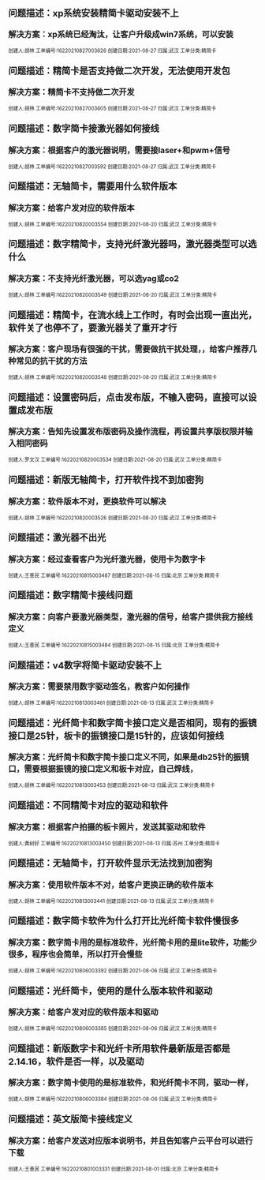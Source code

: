 #### <font size=4>问题描述：xp系统安装精简卡驱动安装不上</font>

<font size=3>**解决方案：xp系统已经淘汰，让客户升级成win7系统，可以安装**</font>

<font size=1>创建人:胡林        工单编号:16220210827003626        创建日期:2021-08-27        归属:武汉        工单分类:精简卡</font>



#### <font size=4>问题描述：精简卡是否支持做二次开发，无法使用开发包</font>

<font size=3>**解决方案：精简卡不支持做二次开发**</font>

<font size=1>创建人:胡林        工单编号:16220210827003605        创建日期:2021-08-27        归属:武汉        工单分类:精简卡</font>



#### <font size=4>问题描述：数字简卡接激光器如何接线</font>

<font size=3>**解决方案：根据客户的激光器说明，需要接laser+和pwm+信号**</font>

<font size=1>创建人:胡林        工单编号:16220210827003592        创建日期:2021-08-27        归属:武汉        工单分类:精简卡</font>



#### <font size=4>问题描述：无轴简卡，需要用什么软件版本</font>

<font size=3>**解决方案：给客户发对应的软件版本**</font>

<font size=1>创建人:胡林        工单编号:16220210820003554        创建日期:2021-08-20        归属:武汉        工单分类:精简卡</font>



#### <font size=4>问题描述：数字精简卡，支持光纤激光器吗，激光器类型可以选什么</font>

<font size=3>**解决方案：不支持光纤激光器，可以选yag或co2**</font>

<font size=1>创建人:胡林        工单编号:16220210820003549        创建日期:2021-08-20        归属:武汉        工单分类:精简卡</font>



#### <font size=4>问题描述：精简卡，在流水线上工作时，有时会出现一直出光，软件关了也停不了，要激光器关了重开才行</font>

<font size=3>**解决方案：客户现场有很强的干扰，需要做抗干扰处理，，给客户推荐几种常见的抗干扰的方法**</font>

<font size=1>创建人:胡林        工单编号:16220210820003548        创建日期:2021-08-20        归属:武汉        工单分类:精简卡</font>



#### <font size=4>问题描述：设置密码后，点击发布版，不输入密码，直接可以设置成发布版</font>

<font size=3>**解决方案：告知先设置发布版密码及操作流程，再设置共享版权限并输入相同密码**</font>

<font size=1>创建人:罗文汉        工单编号:16220210820003534        创建日期:2021-08-20        归属:武汉        工单分类:精简卡</font>



#### <font size=4>问题描述：新版无轴简卡，打开软件找不到加密狗</font>

<font size=3>**解决方案：软件版本不对，更换软件可以解决**</font>

<font size=1>创建人:胡林        工单编号:16220210820003526        创建日期:2021-08-20        归属:武汉        工单分类:精简卡</font>



#### <font size=4>问题描述：激光器不出光</font>

<font size=3>**解决方案：经过查看客户为光纤激光器，使用卡为数字卡**</font>

<font size=1>创建人:王善民        工单编号:16220210815003487        创建日期:2021-08-15        归属:北京        工单分类:精简卡</font>



#### <font size=4>问题描述：数字精简卡接线问题</font>

<font size=3>**解决方案：向客户要激光器类型，激光器的信号，给客户提供我方接线定义**</font>

<font size=1>创建人:王善民        工单编号:16220210815003484        创建日期:2021-08-15        归属:北京        工单分类:精简卡</font>



#### <font size=4>问题描述：v4数字将简卡驱动安装不上</font>

<font size=3>**解决方案：需要禁用数字驱动签名，教客户如何操作**</font>

<font size=1>创建人:胡林        工单编号:16220210813003461        创建日期:2021-08-13        归属:武汉        工单分类:精简卡</font>



#### <font size=4>问题描述：光纤简卡和数字简卡接口定义是否相同，现有的振镜接口是25针，板卡的振镜接口是15针的，应该如何接线</font>

<font size=3>**解决方案：光纤简卡和数字简卡接口定义不同，如果是db25针的振镜口，需要根据振镜的接口定义和板卡对应，自己焊线，**</font>

<font size=1>创建人:胡林        工单编号:16220210813003453        创建日期:2021-08-13        归属:武汉        工单分类:精简卡</font>



#### <font size=4>问题描述：不同精简卡对应的驱动和软件</font>

<font size=3>**解决方案：根据客户拍摄的板卡照片，发送其驱动和软件**</font>

<font size=1>创建人:黄树好        工单编号:16220210813003450        创建日期:2021-08-13        归属:苏州        工单分类:精简卡</font>



#### <font size=4>问题描述：无轴简卡，打开软件显示无法找到加密狗</font>

<font size=3>**解决方案：使用软件版本不对，给客户更换正确的软件版本**</font>

<font size=1>创建人:胡林        工单编号:16220210813003441        创建日期:2021-08-13        归属:武汉        工单分类:精简卡</font>



#### <font size=4>问题描述：数字简卡软件为什么打开比光纤简卡软件慢很多</font>

<font size=3>**解决方案：数字简卡用的是标准软件，光纤简卡用的是lite软件，功能少很多，程序也会简单，所以打开会慢些**</font>

<font size=1>创建人:胡林        工单编号:16220210806003392        创建日期:2021-08-06        归属:武汉        工单分类:精简卡</font>



#### <font size=4>问题描述：光纤简卡，使用的是什么版本软件和驱动</font>

<font size=3>**解决方案：给客户发对应的软件版本和驱动**</font>

<font size=1>创建人:胡林        工单编号:16220210806003385        创建日期:2021-08-06        归属:武汉        工单分类:精简卡</font>



#### <font size=4>问题描述：新版数字卡和光纤卡所用软件最新版是否都是2.14.16，软件是否一样，以及驱动</font>

<font size=3>**解决方案：数字简卡使用的是标准软件，和光纤简卡不同，驱动一样，**</font>

<font size=1>创建人:胡林        工单编号:16220210806003384        创建日期:2021-08-06        归属:武汉        工单分类:精简卡</font>



#### <font size=4>问题描述：英文版简卡接线定义</font>

<font size=3>**解决方案：给客户发送对应版本说明书，并且告知客户云平台可以进行下载**</font>

<font size=1>创建人:王善民        工单编号:16220210801003331        创建日期:2021-08-01        归属:北京        工单分类:精简卡</font>